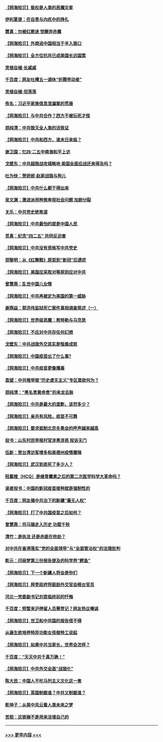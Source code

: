 #### [【网海拾贝】极权是人类的恶魔灾星](../pages/nsc993/n12910697.md?t=04291001) 
#### [伊利夏提：在自责与内疚中的挣扎](../pages/nsc993/n12910493.md?t=04291001) 
#### [慧真：勿被红歌迷 觉醒弃赤魔](../pages/nsc993/n12910485.md?t=04291001) 
#### [【网海拾贝】外商进中国相当于羊入狼口](../pages/nsc993/n12908274.md?t=04291001) 
#### [【网海拾贝】全方位抗共已成美国长远国策](../pages/nsc993/n12906878.md?t=04291001) 
#### [灵根自植‧长戚戚](../pages/nsc993/n12905585.md?t=04291001) 
#### [千百度：网友吐槽五一调休“折腾劳动者”](../pages/nsc993/n12905934.md?t=04291001) 
#### [灵根自植‧坦荡荡](../pages/nsc993/n12905562.md?t=04291001) 
#### [佚名：习近平家族信息泄漏案的荒唐](../pages/nsc993/n12904705.md?t=04291001) 
#### [【网海拾贝】与中共合作？西方不被玩死才怪](../pages/nsc993/n12903873.md?t=04291001) 
#### [郑纯清：中共毁灭全人类的活铁证](../pages/nsc993/n12903785.md?t=04291001) 
#### [【网海拾贝】中共和西方，谁末日来临？](../pages/nsc993/n12903482.md?t=04291001) 
#### [谢卫国：忆四‧二五中南海和平上访](../pages/nsc993/n12902192.md?t=04291001) 
#### [戈壁东：中共超限战攻城略地 美国全面应战还来得及吗？](../pages/nsc993/n12902297.md?t=04291001) 
#### [吐为快：贺骄郎‧赵家战狼与狗儿](../pages/nsc993/n12902280.md?t=04291001) 
#### [【网海拾贝】中共什么都干得出来](../pages/nsc993/n12897500.md?t=04291001) 
#### [吴文渊：激进派用种族审视社会问题 加剧分裂](../pages/nsc993/n12893881.md?t=04291001) 
#### [关乐：中共党史绝笔谣](../pages/nsc993/n12897270.md?t=04291001) 
#### [【网海拾贝】中共最怕的就是中国人民](../pages/nsc993/n12894705.md?t=04291001) 
#### [觅真：纪念“四二五” 共同反迫害](../pages/nsc993/n12894553.md?t=04291001) 
#### [【网海拾贝】中共没有资格写中共党史](../pages/nsc993/n12892231.md?t=04291001) 
#### [郑黎明：从《红舞鞋》原型到“新冠”后遗症](../pages/nsc993/n12890469.md?t=04291001) 
#### [【网海拾贝】美国应采取对等原则应对中共](../pages/nsc993/n12889176.md?t=04291001) 
#### [曾慧燕：乱世中国儿女情](../pages/nsc993/n12887931.md?t=04291001) 
#### [【网海拾贝】中共再被定为美国的第一威胁](../pages/nsc993/n12887580.md?t=04291001) 
#### [谢燕益：郭洪伟监狱死亡案件真相调查简述（一）](../pages/nsc993/n12885648.md?t=04291001) 
#### [【网海拾贝】世界级恶魔：希特勒与马克思](../pages/nsc993/n12884062.md?t=04291001) 
#### [【网海拾贝】不应对中共存任何幻想](../pages/nsc993/n12881460.md?t=04291001) 
#### [戈壁东：中共战狼外交其实是恼羞成怒](../pages/nsc993/n12880392.md?t=04291001) 
#### [【网海拾贝】中国疫苗出了什么事?](../pages/nsc993/n12879124.md?t=04291001) 
#### [【网海拾贝】中共疫苗更像播毒](../pages/nsc993/n12876631.md?t=04291001) 
#### [袁斌：中共推举报“历史虚无主义”专区意欲何为？](../pages/nsc993/n12876530.md?t=04291001) 
#### [郑纯清：“黑名贵黄命贵”的来龙去脉](../pages/nsc993/n12875589.md?t=04291001) 
#### [【网海拾贝】中共是最大的垄断，该罚多少？](../pages/nsc993/n12874006.md?t=04291001) 
#### [【网海拾贝】亲共有风险，疫苗不可靠](../pages/nsc993/n12872224.md?t=04291001) 
#### [【网海拾贝】要求抵制北京冬奥会的呼声越来越高](../pages/nsc993/n12868962.md?t=04291001) 
#### [投书：山东村民举报村官涉黑涉恶 投诉无门](../pages/nsc993/n12869726.md?t=04291001) 
#### [伍新：贺台湾访客增多和美德州疫情骤降](../pages/nsc993/n12865651.md?t=04291001) 
#### [【网海拾贝】武汉到底死了多少人？](../pages/nsc993/n12863707.md?t=04291001) 
#### [羟氯喹（HCQ）是继青霉素之后的第二次医学科学大革命吗？](../pages/nsc993/n12638564.md?t=04291001) 
#### [读者投书：中国的新冠疫苗接种就是强制性的](../pages/nsc993/n12859932.md?t=04291001) 
#### [千百度：网友揭中共治下的新疆“毫无人权”](../pages/nsc993/n12858385.md?t=04291001) 
#### [【网海拾贝】打了中共国疫苗之后如何？](../pages/nsc993/n12857866.md?t=04291001) 
#### [曾慧燕：司马璐走入历史 功载千秋](../pages/nsc993/n12856996.md?t=04291001) 
#### [清竹：是执法 还是赤匪在抢劫？](../pages/nsc993/n12856952.md?t=04291001) 
#### [对中共在香港落实“党的全面领导”与“全面管治权”的法理批判](../pages/nsc993/n12856929.md?t=04291001) 
#### [乾元：闫丽梦第三份报告提及的科学界“鳄鱼”](../pages/nsc993/n12855985.md?t=04291001) 
#### [【网海拾贝】下一个新疆人将会是你们](../pages/nsc993/n12855864.md?t=04291001) 
#### [【网海拾贝】拜登政府将鼓励外交官会晤台官员](../pages/nsc993/n12853615.md?t=04291001) 
#### [河北一党委副书记刘君临终前的忏悔](../pages/nsc993/n12849420.md?t=04291001) 
#### [千百度：短暂来沪停留人员需登记？网友热议嘲讽](../pages/nsc993/n12853497.md?t=04291001) 
#### [【网海拾贝】世卫和中共国的报告信不得](../pages/nsc993/n12850902.md?t=04291001) 
#### [从康生欲培养特异功能女孩做特工说起](../pages/nsc993/n12849289.md?t=04291001) 
#### [【网海拾贝】如果中共当家长，世界会怎样？](../pages/nsc993/n12848436.md?t=04291001) 
#### [千百度：“天灭中共千真万确！”](../pages/nsc993/n12845659.md?t=04291001) 
#### [【网海拾贝】中共外交全面“战狼化”](../pages/nsc993/n12845607.md?t=04291001) 
#### [陈大民：中国人不吃马列主义文化这一套](../pages/nsc993/n12842496.md?t=04291001) 
#### [【网海拾贝】英国制裁谁？中共又制裁谁？](../pages/nsc993/n12840909.md?t=04291001) 
#### [乾坤子：从美中风云看人类未来之梦](../pages/nsc993/n12840590.md?t=04291001) 
#### [苦胆：这铁锹不是用来活埋自己的](../pages/nsc993/n12839512.md?t=04291001) 

----
#### [ >>> 更早内容 <<< ](../indexes/nsc993-earlier.md)
